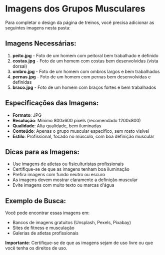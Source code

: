 # Imagens dos Grupos Musculares

Para completar o design da página de treinos, você precisa adicionar as seguintes imagens nesta pasta:

## Imagens Necessárias:

1. **peito.jpg** - Foto de um homem com peitoral bem trabalhado e definido
2. **costas.jpg** - Foto de um homem com costas bem desenvolvidas (vista dorsal)
3. **ombro.jpg** - Foto de um homem com ombros largos e bem trabalhados
4. **pernas.jpg** - Foto de um homem com pernas bem desenvolvidas e definidas
5. **braco.jpg** - Foto de um homem com braços fortes e bem trabalhados

## Especificações das Imagens:

- **Formato**: JPG
- **Resolução**: Mínimo 800x600 pixels (recomendado 1200x800)
- **Qualidade**: Alta qualidade, bem iluminadas
- **Conteúdo**: Apenas o grupo muscular específico, sem rosto visível
- **Estilo**: Profissional, focado no músculo, com boa definição muscular

## Dicas para as Imagens:

- Use imagens de atletas ou fisiculturistas profissionais
- Certifique-se de que as imagens tenham boa iluminação
- Prefira imagens com fundo neutro ou escuro
- As imagens devem mostrar claramente a definição muscular
- Evite imagens com muito texto ou marcas d'água

## Exemplo de Busca:
Você pode encontrar essas imagens em:
- Bancos de imagens gratuitos (Unsplash, Pexels, Pixabay)
- Sites de fitness e musculação
- Galerias de atletas profissionais

**Importante**: Certifique-se de que as imagens sejam de uso livre ou que você tenha os direitos de uso. 